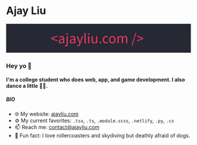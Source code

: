 # Ajay Liu
<a href="https://ajayliu.com"><img src="banner-thin.jpg" ></a>

### Hey yo 👋

#### I'm a college student who does web, app, and game development. I also dance a little :man_cartwheeling:.

##### BIO

- 🌐 My website: [ajayliu.com](https://ajayliu.com)
- ⚙️ My current favorites: `.tsx`, `.ts`, `.module.scss`, `.netlify`, `.py`, `.cs`
- 📫 Reach me: [contact@ajayliu.com](https://mail.google.com/mail/?view=cm&fs=1&to=contact@ajayliu.com)
- 🐶 Fun fact: I love rollercoasters and skydiving but deathly afraid of dogs.
